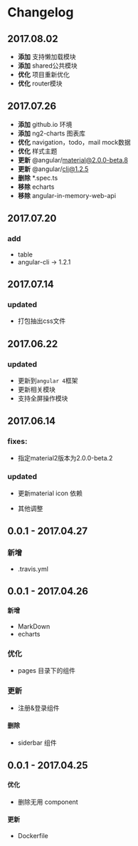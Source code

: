 # Changelog

## 2017.08.02
- **添加** 支持懒加载模块
- **添加** shared公共模块
- **优化** 项目重新优化
- **优化** router模块

## 2017.07.26
- **添加** github.io 环境
- **添加** ng2-charts 图表库
- **优化** navigation，todo，mail mock数据
- **优化** 样式主题
- **更新** @angular/material@2.0.0-beta.8
- **更新** @angular/cli@1.2.5
- **删除** *.spec.ts
- **移除** echarts
- **移除** angular-in-memory-web-api

## 2017.07.20

### add
- table
- angular-cli -> 1.2.1


## 2017.07.14

### updated
- 打包抽出css文件


## 2017.06.22

### updated
- 更新到`angular 4`框架
- 更新相关模块
- 支持全屏操作模块

## 2017.06.14

### fixes:
- 指定material2版本为2.0.0-beta.2

### updated
- 更新material icon 依赖

- 其他调整


## 0.0.1 - 2017.04.27

### 新增
- .travis.yml

## 0.0.1 - 2017.04.26

#### 新增
- MarkDown
- echarts

### 优化
- pages 目录下的组件

### 更新
- 注册&登录组件

#### 删除
- siderbar 组件

## 0.0.1 - 2017.04.25

#### 优化
- 删除无用 component

#### 更新
- Dockerfile

